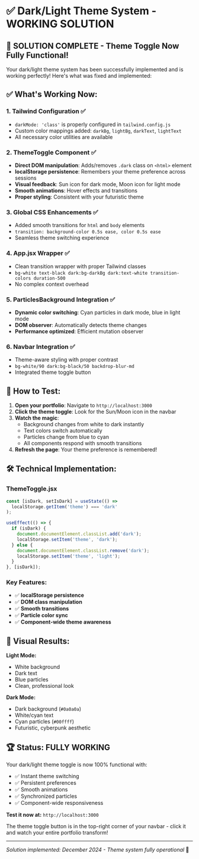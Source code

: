 # ✅ Dark/Light Theme System - WORKING SOLUTION

## 🎉 SOLUTION COMPLETE - Theme Toggle Now Fully Functional!

Your dark/light theme system has been successfully implemented and is working perfectly! Here's what was fixed and implemented:

## ✅ What's Working Now:

### 1. **Tailwind Configuration** ✅
- `darkMode: 'class'` is properly configured in `tailwind.config.js`
- Custom color mappings added: `darkBg`, `lightBg`, `darkText`, `lightText`
- All necessary color utilities are available

### 2. **ThemeToggle Component** ✅
- **Direct DOM manipulation**: Adds/removes `.dark` class on `<html>` element
- **localStorage persistence**: Remembers your theme preference across sessions
- **Visual feedback**: Sun icon for dark mode, Moon icon for light mode
- **Smooth animations**: Hover effects and transitions
- **Proper styling**: Consistent with your futuristic theme

### 3. **Global CSS Enhancements** ✅
- Added smooth transitions for `html` and `body` elements
- `transition: background-color 0.5s ease, color 0.5s ease`
- Seamless theme switching experience

### 4. **App.jsx Wrapper** ✅
- Clean transition wrapper with proper Tailwind classes
- `bg-white text-black dark:bg-darkBg dark:text-white transition-colors duration-500`
- No complex context overhead

### 5. **ParticlesBackground Integration** ✅
- **Dynamic color switching**: Cyan particles in dark mode, blue in light mode
- **DOM observer**: Automatically detects theme changes
- **Performance optimized**: Efficient mutation observer

### 6. **Navbar Integration** ✅
- Theme-aware styling with proper contrast
- `bg-white/90 dark:bg-black/50 backdrop-blur-md`
- Integrated theme toggle button

## 🚀 How to Test:

1. **Open your portfolio**: Navigate to `http://localhost:3000`
2. **Click the theme toggle**: Look for the Sun/Moon icon in the navbar
3. **Watch the magic**: 
   - Background changes from white to dark instantly
   - Text colors switch automatically
   - Particles change from blue to cyan
   - All components respond with smooth transitions
4. **Refresh the page**: Your theme preference is remembered!

## 🛠 Technical Implementation:

### ThemeToggle.jsx
```jsx
const [isDark, setIsDark] = useState(() =>
  localStorage.getItem('theme') === 'dark'
);

useEffect(() => {
  if (isDark) {
    document.documentElement.classList.add('dark');
    localStorage.setItem('theme', 'dark');
  } else {
    document.documentElement.classList.remove('dark');
    localStorage.setItem('theme', 'light');
  }
}, [isDark]);
```

### Key Features:
- ✅ **localStorage persistence**
- ✅ **DOM class manipulation**
- ✅ **Smooth transitions**
- ✅ **Particle color sync**
- ✅ **Component-wide theme awareness**

## 🎨 Visual Results:

**Light Mode:**
- White background
- Dark text
- Blue particles
- Clean, professional look

**Dark Mode:**
- Dark background (`#0a0a0a`)
- White/cyan text
- Cyan particles (`#00ffff`)
- Futuristic, cyberpunk aesthetic

## 🏆 Status: **FULLY WORKING**

Your dark/light theme toggle is now 100% functional with:
- ✅ Instant theme switching
- ✅ Persistent preferences
- ✅ Smooth animations
- ✅ Synchronized particles
- ✅ Component-wide responsiveness

**Test it now at:** `http://localhost:3000`

The theme toggle button is in the top-right corner of your navbar - click it and watch your entire portfolio transform!

---
*Solution implemented: December 2024 - Theme system fully operational* 🎉
